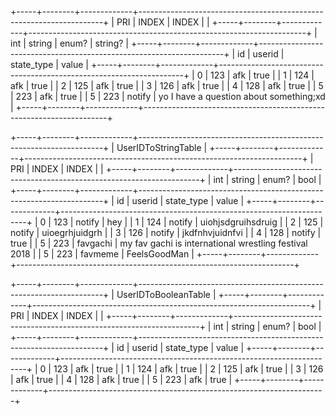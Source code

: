 +-----+--------+-------------+---------------------------------------------------------------------+
| PRI | INDEX  | INDEX       |                                                                     |
+-----+--------+-------------+---------------------------------------------------------------------+
| int | string | enum?       | string?                                                             |
+-----+--------+-------------+---------------------------------------------------------------------+
| id  | userid | state_type  | value                                                               |
+-----+--------+-------------+---------------------------------------------------------------------+
| 0   | 123    | afk         | true                                                                |
| 1   | 124    | afk         | true                                                                |
| 2   | 125    | afk         | true                                                                |
| 3   | 126    | afk         | true                                                                |
| 4   | 128    | afk         | true                                                                |
| 5   | 223    | afk         | true                                                                |
| 5   | 223    | notify      | yo I have a question about something;xd                             |
+-----+--------+-------------+---------------------------------------------------------------------+


+-----+--------+-------------+---------------------------------------------------------------------+
| UserIDToStringTable                                                                              |
+-----+--------+-------------+---------------------------------------------------------------------+
| PRI | INDEX  | INDEX       |                                                                     |
+-----+--------+-------------+---------------------------------------------------------------------+
| int | string | enum?       | bool                                                                |
+-----+--------+-------------+---------------------------------------------------------------------+
| id  | userid | state_type  | value                                                               |
+-----+--------+-------------+---------------------------------------------------------------------+
| 0   | 123    | notify      | hey                                                                 |
| 1   | 124    | notify      | uiohjsdgruihsdruig                                                  |
| 2   | 125    | notify      | uioegrhjuidgrh                                                      |
| 3   | 126    | notify      | jkdfnhvjuidnfvi                                                     |
| 4   | 128    | notify      | true                                                                |
| 5   | 223    | favgachi    | my fav gachi is international wrestling festival 2018               |
| 5   | 223    | favmeme     | FeelsGoodMan                                                        |
+-----+--------+-------------+---------------------------------------------------------------------+





+-----+--------+-------------+---------------------------------------------------------------------+
| UserIDToBooleanTable                                                                             |
+-----+--------+-------------+---------------------------------------------------------------------+
| PRI | INDEX  | INDEX       |                                                                     |
+-----+--------+-------------+---------------------------------------------------------------------+
| int | string | enum?       | bool                                                                |
+-----+--------+-------------+---------------------------------------------------------------------+
| id  | userid | state_type  | value                                                               |
+-----+--------+-------------+---------------------------------------------------------------------+
| 0   | 123    | afk         | true                                                                |
| 1   | 124    | afk         | true                                                                |
| 2   | 125    | afk         | true                                                                |
| 3   | 126    | afk         | true                                                                |
| 4   | 128    | afk         | true                                                                |
| 5   | 223    | afk         | true                                                                |
+-----+--------+-------------+---------------------------------------------------------------------+



